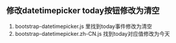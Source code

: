 ## 修改datetimepicker today按钮修改为清空

1. bootstrap-datetimepicker.js 里找到today事件修改为清空
2. bootstrap-datetimepicker.zh-CN.js 找到today对应值修改为今天